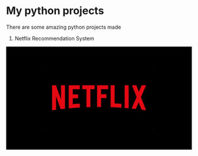 # My python projects

There are some amazing python projects made

1) Netflix Recommendation System
<img src='/netflix_recommendation_system/data/netflix.png'>

